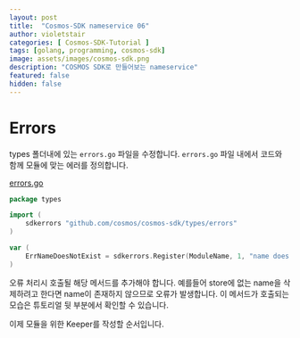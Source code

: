 ```yaml
---
layout: post
title:  "Cosmos-SDK nameservice 06"
author: violetstair
categories: [ Cosmos-SDK-Tutorial ]
tags: [golang, programming, cosmos-sdk]
image: assets/images/cosmos-sdk.png
description: "COSMOS SDK로 만들어보는 nameservice"
featured: false
hidden: false
---
```


# Errors

types 폴더내에 있는 `errors.go` 파일을 수정합니다.
`errors.go` 파일 내에서 코드와 함께 모듈에 맞는 에러를 정의합니다.

[errors.go](https://github.com/cosmos/sdk-tutorials/blob/master/nameservice/x/nameservice/types/errors.go)

```go
package types

import (
    sdkerrors "github.com/cosmos/cosmos-sdk/types/errors"
)

var (
    ErrNameDoesNotExist = sdkerrors.Register(ModuleName, 1, "name does not exist")
)

```

오류 처리시 호출될 해당 메서드를 추가해야 합니다. 예를들어 store에 없는 name을 삭제하려고 한다면 name이 존재하지 않으므로 오류가 발생합니다.
이 메서드가 호출되는 모습은 튜토리얼 뒷 부분에서 확인할 수 있습니다.

이제 모듈을 위한 Keeper를 작성할 순서입니다.
